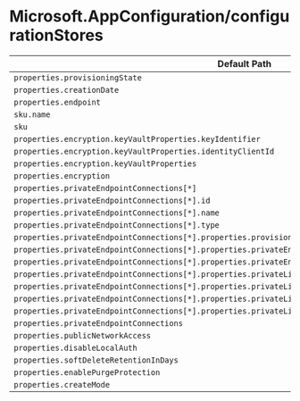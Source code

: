 # Microsoft.AppConfiguration/configurationStores

| Default Path | Alias |
|---|---|
| `properties.provisioningState` | `Microsoft.AppConfiguration/configurationStores/provisioningState` |
| `properties.creationDate` | `Microsoft.AppConfiguration/configurationStores/creationDate` |
| `properties.endpoint` | `Microsoft.AppConfiguration/configurationStores/endpoint` |
| `sku.name` | `Microsoft.AppConfiguration/configurationStores/sku.name` |
| `sku` | `Microsoft.AppConfiguration/configurationStores/sku` |
| `properties.encryption.keyVaultProperties.keyIdentifier` | `Microsoft.AppConfiguration/configurationStores/encryption.keyVaultProperties.keyIdentifier` |
| `properties.encryption.keyVaultProperties.identityClientId` | `Microsoft.AppConfiguration/configurationStores/encryption.keyVaultProperties.identityClientId` |
| `properties.encryption.keyVaultProperties` | `Microsoft.AppConfiguration/configurationStores/encryption.keyVaultProperties` |
| `properties.encryption` | `Microsoft.AppConfiguration/configurationStores/encryption` |
| `properties.privateEndpointConnections[*]` | `Microsoft.AppConfiguration/configurationStores/privateEndpointConnections[*]` |
| `properties.privateEndpointConnections[*].id` | `Microsoft.AppConfiguration/configurationStores/privateEndpointConnections[*].id` |
| `properties.privateEndpointConnections[*].name` | `Microsoft.AppConfiguration/configurationStores/privateEndpointConnections[*].name` |
| `properties.privateEndpointConnections[*].type` | `Microsoft.AppConfiguration/configurationStores/privateEndpointConnections[*].type` |
| `properties.privateEndpointConnections[*].properties.provisioningState` | `Microsoft.AppConfiguration/configurationStores/privateEndpointConnections[*].provisioningState` |
| `properties.privateEndpointConnections[*].properties.privateEndpoint` | `Microsoft.AppConfiguration/configurationStores/privateEndpointConnections[*].privateEndpoint` |
| `properties.privateEndpointConnections[*].properties.privateEndpoint.id` | `Microsoft.AppConfiguration/configurationStores/privateEndpointConnections[*].privateEndpoint.id` |
| `properties.privateEndpointConnections[*].properties.privateLinkServiceConnectionState` | `Microsoft.AppConfiguration/configurationStores/privateEndpointConnections[*].privateLinkServiceConnectionState` |
| `properties.privateEndpointConnections[*].properties.privateLinkServiceConnectionState.status` | `Microsoft.AppConfiguration/configurationStores/privateEndpointConnections[*].privateLinkServiceConnectionState.status` |
| `properties.privateEndpointConnections[*].properties.privateLinkServiceConnectionState.description` | `Microsoft.AppConfiguration/configurationStores/privateEndpointConnections[*].privateLinkServiceConnectionState.description` |
| `properties.privateEndpointConnections[*].properties.privateLinkServiceConnectionState.actionsRequired` | `Microsoft.AppConfiguration/configurationStores/privateEndpointConnections[*].privateLinkServiceConnectionState.actionsRequired` |
| `properties.privateEndpointConnections` | `Microsoft.AppConfiguration/configurationStores/privateEndpointConnections` |
| `properties.publicNetworkAccess` | `Microsoft.AppConfiguration/configurationStores/publicNetworkAccess` |
| `properties.disableLocalAuth` | `Microsoft.AppConfiguration/configurationStores/disableLocalAuth` |
| `properties.softDeleteRetentionInDays` | `Microsoft.AppConfiguration/configurationStores/softDeleteRetentionInDays` |
| `properties.enablePurgeProtection` | `Microsoft.AppConfiguration/configurationStores/enablePurgeProtection` |
| `properties.createMode` | `Microsoft.AppConfiguration/configurationStores/createMode` |

